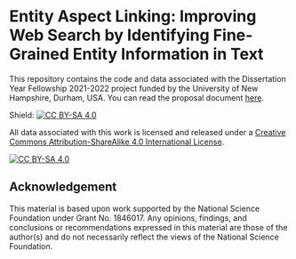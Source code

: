 # Entity Aspect Linking: Improving Web Search by Identifying Fine-Grained Entity Information in Text

This repository contains the code and data associated with the Dissertation Year Fellowship 2021-2022 project funded by the University of New Hampshire, Durham, USA. You can read the proposal document [here](https://www.cs.unh.edu/~sc1242/publications/pdf/DYF_Proposal.pdf).

Shield: [![CC BY-SA 4.0][cc-by-sa-shield]][cc-by-sa]

All data associated with this work is licensed and released under a
[Creative Commons Attribution-ShareAlike 4.0 International License][cc-by-sa].

[![CC BY-SA 4.0][cc-by-sa-image]][cc-by-sa]

[cc-by-sa]: http://creativecommons.org/licenses/by-sa/4.0/
[cc-by-sa-image]: https://licensebuttons.net/l/by-sa/4.0/88x31.png
[cc-by-sa-shield]: https://img.shields.io/badge/License-CC%20BY--SA%204.0-lightgrey.svg

## Acknowledgement
This material is based upon work supported by the National Science Foundation under Grant No. 1846017. Any opinions, findings, and conclusions or recommendations expressed in this material are those of the author(s) and do not necessarily reflect the views of the National Science Foundation.
